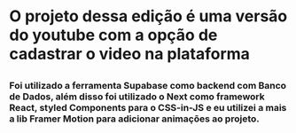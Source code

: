 # O projeto dessa edição é uma versão do youtube com a opção de cadastrar o video na plataforma
##
### Foi utilizado a ferramenta Supabase como backend com Banco de Dados, além disso foi utilizado o Next como framework React, styled Components para o CSS-in-JS e eu utilizei a mais a lib Framer Motion para adicionar animações ao projeto.
